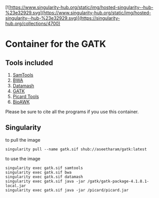 [![https://www.singularity-hub.org/static/img/hosted-singularity--hub-%23e32929.svg](https://www.singularity-hub.org/static/img/hosted-singularity--hub-%23e32929.svg)](https://singularity-hub.org/collections/4700)
# Container for the GATK 

## Tools included

1. [SamTools](http://www.htslib.org/)
2. [BWA](http://bio-bwa.sourceforge.net/)
3. [Datamash](https://www.gnu.org/software/datamash/)
4. [GATK](https://gatk.broadinstitute.org/hc/en-us)
5. [Picard Tools](https://broadinstitute.github.io/picard/)
6. [BioAWK](https://github.com/lh3/bioawk)

Please be sure to cite all the programs if you use this container.

## Singularity 

to pull the image

```
singularity pull --name gatk.sif shub://aseetharam/gatk:latest
```

to use the image

```
singularity exec gatk.sif samtools
singularity exec gatk.sif bwa
singularity exec gatk.sif datamash
singularity exec gatk.sif java -jar /gatk/gatk-package-4.1.8.1-local.jar
singularity exec gatk.sif java -jar /picard/picard.jar
```

